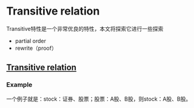 # Transitive relation

Transitive特性是一个非常优良的特性，本文将探索它进行一些探索

- partial order
- rewrite（proof）

## [Transitive relation](https://en.wikipedia.org/wiki/Transitive_relation)



### Example

一个例子就是：stock：证券、股票；股票：A股、B股，则stock：A股、B股。




